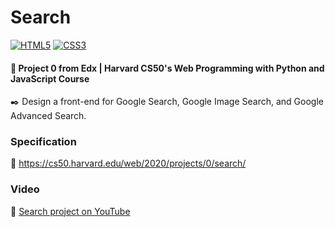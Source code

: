 # Search

[<img alt="HTML5" src="https://img.shields.io/badge/HTML5-5-E34F26.svg?logo=html5">](https://developer.mozilla.org/en-US/docs/Web/HTML)
[<img alt="CSS3" src="https://img.shields.io/badge/CSS3-3-1572B6.svg?logo=css3">](https://developer.mozilla.org/en-US/docs/Web/CSS)

#### 📘 Project 0 from Edx | Harvard CS50's Web Programming with Python and JavaScript Course

✒️ Design a front-end for Google Search, Google Image Search, and Google Advanced Search.

### Specification

🚀 https://cs50.harvard.edu/web/2020/projects/0/search/

### Video

🚀 [Search project on YouTube](https://youtu.be/uR8Zo5x-EWs)
